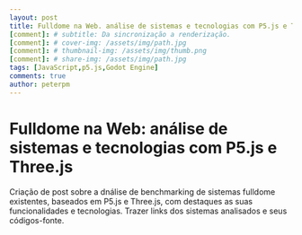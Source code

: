 ```yaml
---
layout: post
title: Fulldome na Web. análise de sistemas e tecnologias com P5.js e Three.js
[comment]: # subtitle: Da sincronização a renderização.
[comment]: # cover-img: /assets/img/path.jpg
[comment]: # thumbnail-img: /assets/img/thumb.png
[comment]: # share-img: /assets/img/path.jpg
tags: [JavaScript,p5.js,Godot Engine]
comments: true
author: peterpm
---
```


# Fulldome na Web: análise de sistemas e tecnologias com P5.js e Three.js


Criação de post sobre a dnálise de benchmarking de sistemas fulldome existentes, baseados em P5.js e Three.js, com destaques as suas funcionalidades e tecnologias. Trazer links dos sistemas analisados e seus códigos-fonte.
